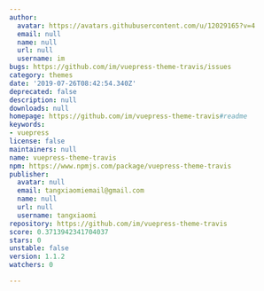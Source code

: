 ```yaml
---
author:
  avatar: https://avatars.githubusercontent.com/u/12029165?v=4
  email: null
  name: null
  url: null
  username: im
bugs: https://github.com/im/vuepress-theme-travis/issues
category: themes
date: '2019-07-26T08:42:54.340Z'
deprecated: false
description: null
downloads: null
homepage: https://github.com/im/vuepress-theme-travis#readme
keywords:
- vuepress
license: false
maintainers: null
name: vuepress-theme-travis
npm: https://www.npmjs.com/package/vuepress-theme-travis
publisher:
  avatar: null
  email: tangxiaomiemail@gmail.com
  name: null
  url: null
  username: tangxiaomi
repository: https://github.com/im/vuepress-theme-travis
score: 0.3713942341704037
stars: 0
unstable: false
version: 1.1.2
watchers: 0

---
```


